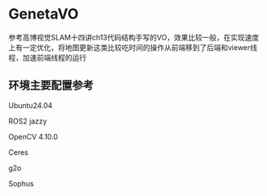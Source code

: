 # GenetaVO
参考高博视觉SLAM十四讲ch13代码结构手写的VO，效果比较一般，在实现速度上有一定优化，将地图更新这类比较吃时间的操作从前端移到了后端和viewer线程，加速前端线程的运行

## 环境主要配置参考
Ubuntu24.04

ROS2 jazzy

OpenCV 4.10.0

Ceres

g2o

Sophus

